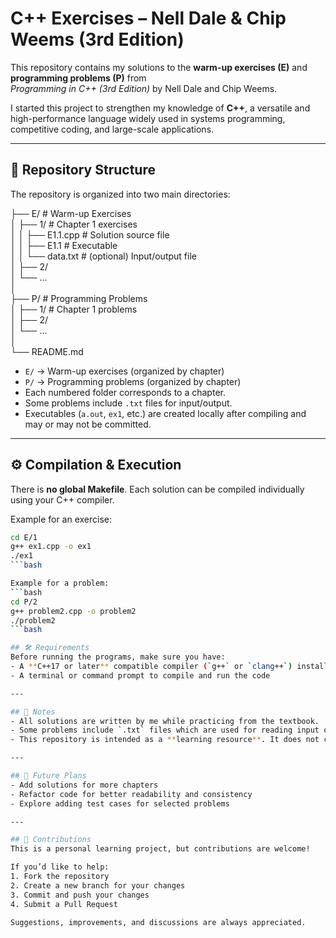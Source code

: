 # C++ Exercises – Nell Dale & Chip Weems (3rd Edition)

This repository contains my solutions to the **warm-up exercises (E)** and **programming problems (P)** from  
*Programming in C++ (3rd Edition)* by Nell Dale and Chip Weems.  

I started this project to strengthen my knowledge of **C++**, a versatile and high-performance language widely used in systems programming, competitive coding, and large-scale applications.

---

## 📂 Repository Structure
The repository is organized into two main directories:

├── E/ # Warm-up Exercises  
│ ├── 1/ # Chapter 1 exercises  
│ │ ├── E1.1.cpp # Solution source file  
│ │ ├── E1.1 # Executable  
│ │ └── data.txt # (optional) Input/output file  
│ ├── 2/  
│ └── ...  
│  
├── P/ # Programming Problems  
│ ├── 1/ # Chapter 1 problems  
│ ├── 2/  
│ └── ...  
│  
└── README.md  


- `E/` → Warm-up exercises (organized by chapter)  
- `P/` → Programming problems (organized by chapter)  
- Each numbered folder corresponds to a chapter.  
- Some problems include `.txt` files for input/output.  
- Executables (`a.out`, `ex1`, etc.) are created locally after compiling and may or may not be committed.

---

## ⚙️ Compilation & Execution
There is **no global Makefile**. Each solution can be compiled individually using your C++ compiler.

Example for an exercise:
```bash
cd E/1
g++ ex1.cpp -o ex1
./ex1
```bash

Example for a problem:
```bash
cd P/2
g++ problem2.cpp -o problem2
./problem2
```bash

## 🛠️ Requirements
Before running the programs, make sure you have:
- A **C++17 or later** compatible compiler (`g++` or `clang++`) installed
- A terminal or command prompt to compile and run the code

---

## 📘 Notes
- All solutions are written by me while practicing from the textbook.  
- Some problems include `.txt` files which are used for reading input or writing output.  
- This repository is intended as a **learning resource**. It does not contain official solutions.

---

## 🚀 Future Plans
- Add solutions for more chapters  
- Refactor code for better readability and consistency  
- Explore adding test cases for selected problems

---

## 🤝 Contributions
This is a personal learning project, but contributions are welcome!  

If you’d like to help:
1. Fork the repository  
2. Create a new branch for your changes  
3. Commit and push your changes  
4. Submit a Pull Request  

Suggestions, improvements, and discussions are always appreciated.
